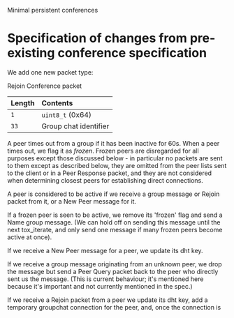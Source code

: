 Minimal persistent conferences

# Specification of changes from pre-existing conference specification
We add one new packet type:

Rejoin Conference packet

| Length | Contents                        |
|:-------|:--------------------------------|
| `1`    | `uint8_t` (0x64)                |
| `33`   | Group chat identifier           |


A peer times out from a group if it has been inactive for 60s. When a peer
times out, we flag it as _frozen_. Frozen peers are disregarded for all
purposes except those discussed below - in particular no packets are sent to
them except as described below, they are omitted from the peer lists sent to
the client or in a Peer Response packet, and they are not considered when
determining closest peers for establishing direct connections.

A peer is considered to be active if we receive a group message or Rejoin
packet from it, or a New Peer message for it.

If a frozen peer is seen to be active, we remove its 'frozen' flag and send a
Name group message. (We can hold off on sending this message until the next
tox\_iterate, and only send one message if many frozen peers become active at
once).

If we receive a New Peer message for a peer, we update its dht key.

If we receive a group message originating from an unknown peer, we drop the
message but send a Peer Query packet back to the peer who directly sent us the
message. (This is current behaviour; it's mentioned here because it's important
and not currently mentioned in the spec.)

If we receive a Rejoin packet from a peer we update its dht key, add a
temporary groupchat connection for the peer, and, once the connection is
online, send out a New Peer message announcing the peer, and a Name message.

Whenever we make a new friend connection, we check if the public key is that 
of any frozen peer. If so, we send it a Rejoin packet, add a temporary
groupchat connection for it, and, once the connection is online, send the
peer a Peer Query packet.

We do the same with a peer when we are setting it as frozen if we have a
friend connection to it.

The temporary groupchat connections established in sending and handling Rejoin
packets are not immediately operational (because group numbers are not known);
rather, an Online packet is sent when we handle a Rejoin packet.

When a connection is set as online as a result of an Online packet, we ping
the group.

When we receive a Title Response packet, we set the title if it is currently
empty or if all peers became frozen since we last set the title.

# Discussion
## Overview
The intention is to recover seamlessly from splits in the group, the most 
common form of which is a single peer losing their internet connection.

If two peers in different connected components have a friend connection (due 
to actually being friends, or due to a group connection surviving), by the 
above process each will add the other's component to their peer list, and so 
then through ping packets being forwarded the two components will remerge. The 
Peer Query and List packets sent on thawing a peer are sufficient in
most circumstances to ensure that any new peers which joined either component
during the split will be properly incorporated, and the handling of a message
from an unknown peer deals with the remaining exceptional circumstances. Peers
who leave the group during a split will not be deleted by all peers after the
merge, but they will be set as frozen due to ping timeouts, which is
sufficient.

## Titles
If we have a split into components each containing multiple peers, and the
title is changed in one component, then peers will continue to disagree on the
title after the split. Short of a complicated voting system, this seems the
only reasonable behaviour.

## Backwards compatibility
In the simplest and most important case that one peer disconnects from the
rest of the group, as long as the above protocol is being followed by both
that disconnected peer and at least one other member of the group who is also
a Tox friend of the disconnected peer, then the peer will successfully
reintegrate into the group even if the rest of the group is using older
versions of toxcore, and even if the group has added and/or lost members
during the disconnection.

## Implementation notes
Although I've described the logic in terms of an 'frozen' flag, it might 
actually make more sense in the implementation to have a separate list for 
frozen peers.

# Saving
Saving could be implemented by simply saving all live groups with their group
numbers and full peer info for all peers. On reload, all peers would be set as
frozen.

The client would need to support this by understanding that these groups exist
on start-up (e.g. starting windows for them), and by not automatically killing
groups on closing the client.

# Limitations
If a peer disconnects from the group for a period short enough that group
timeouts do not occur, and a name change occurs during this period, then the
name change will never be propagated.

One way to deal with this would be a general mechanism for storing and
requesting missed group messages. But this is considered out of scope of this
PR.
